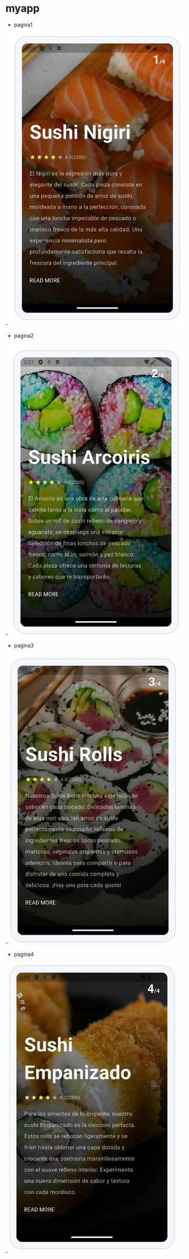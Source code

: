 # myapp

- pagina1

-![alt text](image.png)

- pagina2

-![alt text](image-1.png)

- pagina3

-![alt text](image-2.png)

- pagina4

-![alt text](image-3.png)

